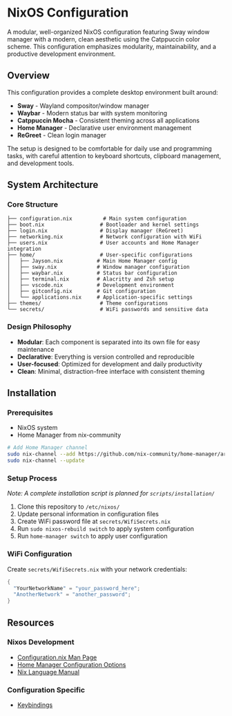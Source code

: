 # NixOS Configuration

A modular, well-organized NixOS configuration featuring Sway window manager with a modern, clean aesthetic using the Catppuccin color scheme. This configuration emphasizes modularity, maintainability, and a productive development environment.

## Overview

This configuration provides a complete desktop environment built around:
- **Sway** - Wayland compositor/window manager
- **Waybar** - Modern status bar with system monitoring
- **Catppuccin Mocha** - Consistent theming across all applications
- **Home Manager** - Declarative user environment management
- **ReGreet** - Clean login manager

The setup is designed to be comfortable for daily use and programming tasks, with careful attention to keyboard shortcuts, clipboard management, and development tools.

## System Architecture

### Core Structure
```
├── configuration.nix          # Main system configuration
├── boot.nix                  # Bootloader and kernel settings
├── login.nix                 # Display manager (ReGreet)
├── networking.nix            # Network configuration with WiFi
├── users.nix                 # User accounts and Home Manager integration
├── home/                     # User-specific configurations
│   ├── Jayson.nix           # Main Home Manager config
│   ├── sway.nix             # Window manager configuration
│   ├── waybar.nix           # Status bar configuration
│   ├── terminal.nix         # Alacritty and Zsh setup
│   ├── vscode.nix           # Development environment
│   ├── gitconfig.nix        # Git configuration
│   └── applications.nix     # Application-specific settings
├── themes/                   # Theme configurations
└── secrets/                  # WiFi passwords and sensitive data

```

### Design Philosophy
- **Modular**: Each component is separated into its own file for easy maintenance
- **Declarative**: Everything is version controlled and reproducible
- **User-focused**: Optimized for development and daily productivity
- **Clean**: Minimal, distraction-free interface with consistent theming

## Installation

### Prerequisites
- NixOS system
- Home Manager from nix-community

```bash
# Add Home Manager channel
sudo nix-channel --add https://github.com/nix-community/home-manager/archive/release-25.05.tar.gz home-manager
sudo nix-channel --update
```

### Setup Process
*Note: A complete installation script is planned for `scripts/installation/`*

1. Clone this repository to `/etc/nixos/`
2. Update personal information in configuration files
3. Create WiFi password file at `secrets/WifiSecrets.nix`
4. Run `sudo nixos-rebuild switch` to apply system configuration
5. Run `home-manager switch` to apply user configuration

### WiFi Configuration
Create `secrets/WifiSecrets.nix` with your network credentials:
```nix
{
  "YourNetworkName" = "your_password_here";
  "AnotherNetwork" = "another_password";
}
```

## Resources
### Nixos Development
- [Configuration.nix Man Page](https://www.mankier.com/5/configuration.nix)
- [Home Manager Configuration Options](https://nix-community.github.io/home-manager/options.xhtml)
- [Nix Language Manual](https://nix.dev/manual/nix/2.28/language/)

### Configuration Specific
- [Keybindings](./docs/shortcuts.md)